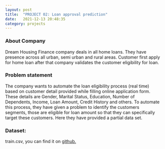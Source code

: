 ```yaml
---
layout: post
title:  "PROJECT 02: Loan approval prediction"
date:   2021-12-13 20:48:35 
category: projects
---
```



### About Company
Dream Housing Finance company deals in all home loans. They have presence across all urban, semi urban and rural areas. Customer first apply for home loan after that company validates the customer eligibility for loan.

### Problem statement
The company wants to automate the loan eligibility process (real time) based on customer detail provided while filling online application form. These details are Gender, Marital Status, Education, Number of Dependents, Income, Loan Amount, Credit History and others. To automate this process, they have given a problem to identify the customers segments, those are eligible for loan amount so that they can specifically target these customers. Here they have provided a partial data set.

### Dataset:

train.csv, you can find it on 
[github.](https://github.com/mosesimbahale/ML-Projects/blob/main/Loan%20payments%20data.csv) 
